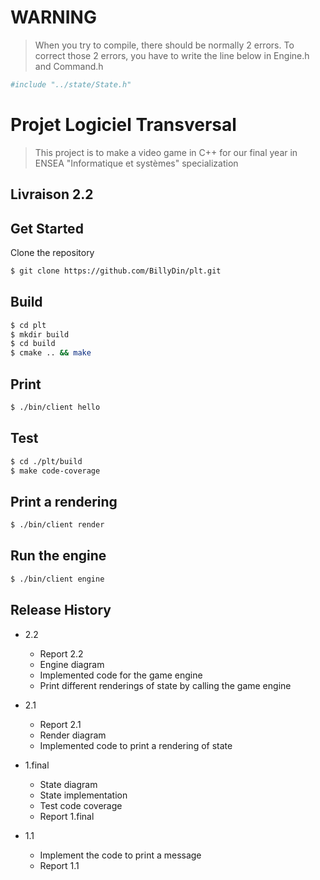 
# WARNING

> When you try to compile, there should be normally 2 errors. To correct those 2 errors, you have to write the line below in Engine.h and Command.h

```sh 
#include "../state/State.h"
```

# Projet Logiciel Transversal

> This project is to make a video game in C++ for our final year in ENSEA "Informatique et systèmes" specialization

## Livraison 2.2

## Get Started

Clone the repository
```sh 
$ git clone https://github.com/BillyDin/plt.git
```

## Build

```sh
$ cd plt
$ mkdir build
$ cd build
$ cmake .. && make
```

## Print

```sh
$ ./bin/client hello
```

## Test

```sh
$ cd ./plt/build
$ make code-coverage
```

## Print a rendering

```sh
$ ./bin/client render
```

## Run the engine

```sh
$ ./bin/client engine
```


## Release History

* 2.2
    * Report 2.2
    * Engine diagram
    * Implemented code for the game engine
    * Print different renderings of state by calling the game engine 

* 2.1
    * Report 2.1
    * Render diagram
    * Implemented code to print a rendering of state

* 1.final
    * State diagram 
    * State implementation
    * Test code coverage
    * Report 1.final

* 1.1
    * Implement the code to print a message
    * Report 1.1
